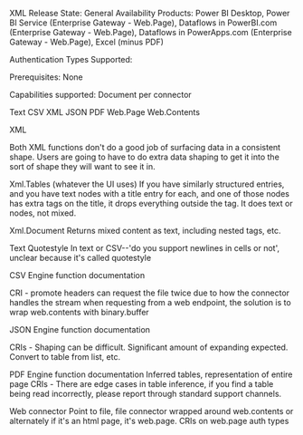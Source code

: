 XML
Release State: General Availability
Products: Power BI Desktop, Power BI Service (Enterprise Gateway - Web.Page), Dataflows in PowerBI.com (Enterprise Gateway - Web.Page), Dataflows in PowerApps.com (Enterprise Gateway - Web.Page), Excel (minus PDF)

Authentication Types Supported:

Prerequisites: None

Capabilities supported:
Document per connector

Text
CSV
XML
JSON
PDF
Web.Page
Web.Contents

XML

Both XML functions don't do a good job of surfacing data in a consistent shape. Users are going to have to do extra data shaping to get it into the sort of shape they will want to see it in.

Xml.Tables (whatever the UI uses)
If you have similarly structured entries, and you have text nodes with a title entry for each, and one of those nodes has extra tags on the title, it drops everything outside the tag. It does text or nodes, not mixed.

Xml.Document
Returns mixed content as text, including nested tags, etc.

Text
Quotestyle
In text or CSV--'do you support newlines in cells or not', unclear because it's called quotestyle

CSV
Engine function documentation

CRI - promote headers can request the file twice due to how the connector handles the stream when requesting from a web endpoint, the solution is to wrap web.contents with binary.buffer

JSON
Engine function documentation

CRIs - Shaping can be difficult. Significant amount of expanding expected. Convert to table from list, etc.

PDF
Engine function documentation
Inferred tables, representation of entire page
CRIs - There are edge cases in table inference, if you find a table being read incorrectly, please report through standard support channels.

Web connector
Point to file, file connector wrapped around web.contents or alternately if it's an html page, it's web.page.
CRIs on web.page auth types

